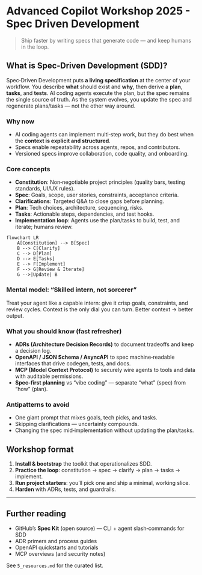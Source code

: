 # Advanced Copilot Workshop 2025 - Spec Driven Development

> Ship faster by writing specs that generate code — and keep humans in the loop.

## What is Spec‑Driven Development (SDD)?
Spec‑Driven Development puts **a living specification** at the center of your workflow. You describe **what** should exist and **why**, then derive a **plan**, **tasks**, and **tests**. AI coding agents execute the plan, but the spec remains the single source of truth. As the system evolves, you update the spec and regenerate plans/tasks — not the other way around.

### Why now
- AI coding agents can implement multi‑step work, but they do best when the **context is explicit and structured**.
- Specs enable repeatability across agents, repos, and contributors.
- Versioned specs improve collaboration, code quality, and onboarding.

### Core concepts
- **Constitution**: Non‑negotiable project principles (quality bars, testing standards, UI/UX rules).
- **Spec**: Goals, scope, user stories, constraints, acceptance criteria.
- **Clarifications**: Targeted Q&A to close gaps before planning.
- **Plan**: Tech choices, architecture, sequencing, risks.
- **Tasks**: Actionable steps, dependencies, and test hooks.
- **Implementation loop**: Agents use the plan/tasks to build, test, and iterate; humans review.

```mermaid
flowchart LR
    A[Constitution] --> B[Spec]
    B --> C[Clarify]
    C --> D[Plan]
    D --> E[Tasks]
    E --> F[Implement]
    F --> G[Review & Iterate]
    G -->|Update| B
```

### Mental model: “Skilled intern, not sorcerer”
Treat your agent like a capable intern: give it crisp goals, constraints, and review cycles. Context is the only dial you can turn. Better context → better output.

### What you should know (fast refresher)
- **ADRs (Architecture Decision Records)** to document tradeoffs and keep a decision log.
- **OpenAPI / JSON Schema / AsyncAPI** to spec machine‑readable interfaces that drive codegen, tests, and docs.
- **MCP (Model Context Protocol)** to securely wire agents to tools and data with auditable permissions.
- **Spec‑first planning** vs “vibe coding” — separate “what” (spec) from “how” (plan).

### Antipatterns to avoid
- One giant prompt that mixes goals, tech picks, and tasks.
- Skipping clarifications — uncertainty compounds.
- Changing the spec mid‑implementation without updating the plan/tasks.

## Workshop format
1. **Install & bootstrap** the toolkit that operationalizes SDD.
2. **Practice the loop**: constitution → spec → clarify → plan → tasks → implement.
3. **Run project starters**: you’ll pick one and ship a minimal, working slice.
4. **Harden** with ADRs, tests, and guardrails.

---

## Further reading
- GitHub’s **Spec Kit** (open source) — CLI + agent slash‑commands for SDD
- ADR primers and process guides
- OpenAPI quickstarts and tutorials
- MCP overviews (and security notes)

See `5_resources.md` for the curated list.
